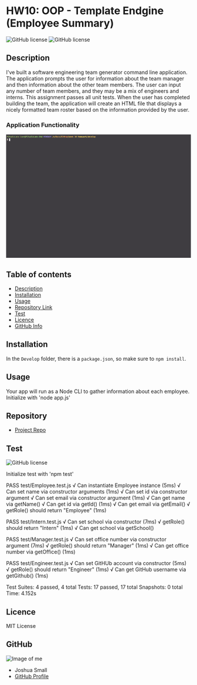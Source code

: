 # **HW10: OOP - Template Endgine (Employee Summary)**

![GitHub license](https://img.shields.io/badge/Made%20by-%40WasteOfADrumBum-green)
![GitHub license](https://img.shields.io/badge/license-MIT-blue.svg)

## Description 

I've built a software engineering team generator command line application. The application prompts the user for information about the team manager and then information about the other team members. The user can input any number of team members, and they may be a mix of engineers and interns. This assignment passes all unit tests. When the user has completed building the team, the application will create an HTML file that displays a nicely formatted team roster based on the information provided by the user.

### Application Functionality

![Image of me](develop/output/assets/templateengine.gif)

## Table of contents

- [Description](#Description)
- [Installation](#Installation)
- [Usage](#Usage)
- [Repository Link](#Repository)
- [Test](#Test)
- [Licence](#Licence)
- [GitHub Info](#GitHub) 


## Installation

In the `Develop` folder, there is a `package.json`, so make sure to `npm install`.

## Usage

Your app will run as a Node CLI to gather information about each employee. Initialize with 'node app.js'

## Repository

- [Project Repo](https://github.com/WasteOfADrumBum/Template-Engine-Employee-Summary)

## Test

![GitHub license](https://img.shields.io/badge/test-100%25-success)

Initialize test with 'npm test'

 PASS  test/Employee.test.js
  √ Can instantiate Employee instance (5ms)
  √ Can set name via constructor arguments (1ms)
  √ Can set id via constructor argument
  √ Can set email via constructor argument (1ms)
  √ Can get name via getName()
  √ Can get id via getId() (1ms)
  √ Can get email via getEmail()
  √ getRole() should return "Employee" (1ms)

 PASS  test/Intern.test.js
  √ Can set school via constructor (7ms)
  √ getRole() should return "Intern" (1ms)
  √ Can get school via getSchool()

 PASS  test/Manager.test.js
  √ Can set office number via constructor argument (7ms)
  √ getRole() should return "Manager" (1ms)
  √ Can get office number via getOffice() (1ms)

 PASS  test/Engineer.test.js
  √ Can set GitHUb account via constructor (5ms)
  √ getRole() should return "Engineer" (1ms)
  √ Can get GitHub username via getGithub() (1ms)

Test Suites: 4 passed, 4 total
Tests:       17 passed, 17 total
Snapshots:   0 total
Time:        4.152s

## Licence

MIT License

## GitHub

![Image of me](https://avatars0.githubusercontent.com/u/66432859?v=4)
- Joshua Small
- [GitHub Profile](https://github.com/WasteOfADrumBum)

